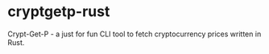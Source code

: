 # cryptgetp-rust
Crypt-Get-P - a just for fun CLI tool to fetch cryptocurrency prices written in Rust.
